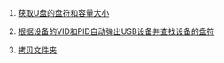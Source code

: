 1. [获取U盘的盘符和容量大小](/windows/GetUDiskNameAndSize.cpp)

2. [根据设备的VID和PID自动弹出USB设备并查找设备的盘符](/windows/EjectDiskWithVIDPID.cpp)

3. [拷贝文件夹](/windows/CopyDirectory.cpp)